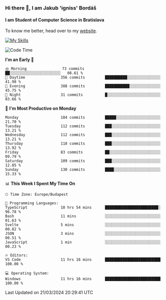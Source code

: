 ### Hi there 👋, I am Jakub 'igniss' Bordáš

#### I am Student of Computer Science in Bratislava
To know me better, head over to my [website](https://bordas.sk).

[![My Skills](https://skillicons.dev/icons?i=js,html,css,figma,svelte,java,kotlin,python,postgresql,typescript,nest,nodejs)](https://bordas.sk)


<!--START_SECTION:waka-->
![Code Time](http://img.shields.io/badge/Code%20Time-1%2C445%20hrs%2040%20mins-blue)

**I'm an Early 🐤** 

```text
🌞 Morning                73 commits          ██░░░░░░░░░░░░░░░░░░░░░░░   08.61 % 
🌆 Daytime                356 commits         ██████████░░░░░░░░░░░░░░░   41.98 % 
🌃 Evening                388 commits         ███████████░░░░░░░░░░░░░░   45.75 % 
🌙 Night                  31 commits          █░░░░░░░░░░░░░░░░░░░░░░░░   03.66 % 
```
📅 **I'm Most Productive on Monday** 

```text
Monday                   184 commits         █████░░░░░░░░░░░░░░░░░░░░   21.70 % 
Tuesday                  112 commits         ███░░░░░░░░░░░░░░░░░░░░░░   13.21 % 
Wednesday                112 commits         ███░░░░░░░░░░░░░░░░░░░░░░   13.21 % 
Thursday                 118 commits         ███░░░░░░░░░░░░░░░░░░░░░░   13.92 % 
Friday                   83 commits          ██░░░░░░░░░░░░░░░░░░░░░░░   09.79 % 
Saturday                 109 commits         ███░░░░░░░░░░░░░░░░░░░░░░   12.85 % 
Sunday                   130 commits         ████░░░░░░░░░░░░░░░░░░░░░   15.33 % 
```


📊 **This Week I Spent My Time On** 

```text
🕑︎ Time Zone: Europe/Budapest

💬 Programming Languages: 
TypeScript               10 hrs 54 mins      ████████████████████████░   96.78 % 
Bash                     11 mins             ░░░░░░░░░░░░░░░░░░░░░░░░░   01.63 % 
Svelte                   5 mins              ░░░░░░░░░░░░░░░░░░░░░░░░░   00.82 % 
JSON                     3 mins              ░░░░░░░░░░░░░░░░░░░░░░░░░   00.51 % 
JavaScript               1 min               ░░░░░░░░░░░░░░░░░░░░░░░░░   00.23 % 

🔥 Editors: 
VS Code                  11 hrs 16 mins      █████████████████████████   100.00 % 

💻 Operating System: 
Windows                  11 hrs 16 mins      █████████████████████████   100.00 % 
```


 Last Updated on 21/03/2024 20:29:41 UTC
<!--END_SECTION:waka-->
